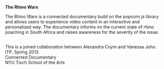 <strong>The Rhino Wars </strong>
</br>

<p>The Rhino Wars is a connected documentary build on the popcorn.js library and allows users to experience video content in an interactive and personalized way. The documentary informs on the current state of rhino poaching in South Africa and raises awareness for the severity of the issue.</p>

</br>This is a joined collaboration between Alexandra Coym and Vanessa Joho.
</br>ITP, Spring 2013
</br>Connected Documentary
</br>NYU Tisch School of the Arts
